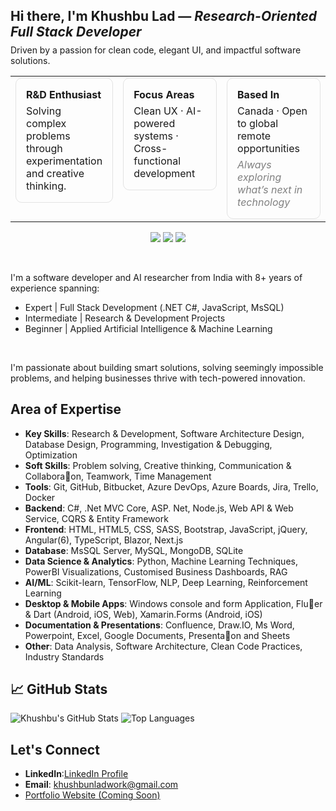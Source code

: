 <h2 align="left">Hi there, I'm Khushbu Lad — <i>Research-Oriented Full Stack Developer</i></h2>
<p align="left" style="margin-top: -10px;">
  Driven by a passion for clean code, elegant UI, and impactful software solutions.
</p>

<table  border="0" >
  <tr  border="0" >
    <td width="33%" valign="top" border="0">
      <div style="border: 1px solid rgba(120,120,120,0.2); border-radius: 10px; padding: 16px;">
        <h4 style="margin: 0;">R&D Enthusiast</h4>
        <p style="margin: 6px 0 0;">Solving complex problems through experimentation and creative thinking.</p>
      </div>
    </td>
    <td width="33%" valign="top">
      <div style="border: 1px solid rgba(120,120,120,0.2); border-radius: 10px; padding: 16px;">
        <h4 style="margin: 0;">Focus Areas</h4>
        <p style="margin: 6px 0 0;">Clean UX · AI-powered systems · Cross-functional development</p>
      </div>
    </td>
    <td width="33%" valign="top">
      <div style="border: 1px solid rgba(120,120,120,0.2); border-radius: 10px; padding: 16px;">
        <h4 style="margin: 0;">Based In</h4>
        <p style="margin: 6px 0 0;">Canada · Open to global remote opportunities</p>
        <p style="color: gray; font-style: italic; margin: 6px 0 0;">Always exploring what’s next in technology</p>
      </div>
    </td>
  </tr>
</table>




<p align="center">
  <img src="https://img.shields.io/badge/FullStack-Developer-blue?style=for-the-badge&logo=visualstudio&logoColor=white"/>
  <img src="https://img.shields.io/badge/AI/ML-Researcher-ff69b4?style=for-the-badge&logo=tensorflow&logoColor=white"/>
  <img src="https://img.shields.io/badge/UX-Creative-lightgrey?style=for-the-badge&logo=figma&logoColor=black"/>
</p>

<br />

I'm a software developer and AI researcher from India with 8+ years of experience spanning:
- Expert | Full Stack Development (.NET C#, JavaScript, MsSQL)
- Intermediate | Research & Development Projects
- Beginner | Applied Artificial Intelligence & Machine Learning

<br />

I'm passionate about building smart solutions, solving seemingly impossible problems, and helping businesses thrive with tech-powered innovation.

## Area of Expertise

- **Key Skills**: Research & Development, Software Architecture Design, Database Design, Programming, Investigation & Debugging, Optimization
- **Soft Skills**: Problem solving, Creative thinking, Communication & Collabora􀆟on, Teamwork, Time Management
- **Tools**: Git, GitHub, Bitbucket, Azure DevOps, Azure Boards, Jira, Trello, Docker
- **Backend**: C#, .Net MVC Core, ASP. Net, Node.js, Web API & Web Service, CQRS & Entity Framework
- **Frontend**: HTML, HTML5, CSS, SASS, Bootstrap, JavaScript, jQuery, Angular(6), TypeScript, Blazor, Next.js
- **Database**: MsSQL Server, MySQL, MongoDB, SQLite
- **Data Science & Analytics**: Python, Machine Learning Techniques, PowerBI Visualizations, Customised Business Dashboards, RAG
- **AI/ML**: Scikit-learn, TensorFlow, NLP, Deep Learning, Reinforcement Learning  
- **Desktop & Mobile Apps**: Windows console and form Application, Flu􀆩er & Dart (Android, iOS, Web), Xamarin.Forms (Android, iOS)
- **Documentation & Presentations**: Confluence, Draw.IO, Ms Word, Powerpoint, Excel, Google Documents, Presenta􀆟on and Sheets
- **Other**: Data Analysis, Software Architecture, Clean Code Practices, Industry Standards

## 📈 GitHub Stats

![Khushbu's GitHub Stats](https://github-readme-stats.vercel.app/api?username=khushbunlad&show_icons=true&theme=default)
![Top Languages](https://github-readme-stats.vercel.app/api/top-langs/?username=khushbunlad&layout=compact)


## Let's Connect

- **LinkedIn**:[LinkedIn Profile](https://www.linkedin.com/in/khushbu-lad/)
- **Email**: khushbunladwork@gmail.com
- [Portfolio Website (Coming Soon)](https://khushbulad.github.io/)

